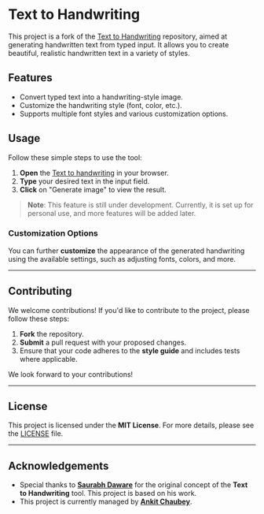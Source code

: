 # Text to Handwriting

This project is a fork of the [Text to Handwriting](https://github.com/saurabhdaware/text-to-handwriting) repository, aimed at generating handwritten text from typed input. It allows you to create beautiful, realistic handwritten text in a variety of styles. 

## Features

- Convert typed text into a handwriting-style image.
- Customize the handwriting style (font, color, etc.).
- Supports multiple font styles and various customization options.

## Usage

Follow these simple steps to use the tool:

1. **Open** the [Text to handwriting](https://vasu-chaubey.github.io/text-to-handwriting-fork/) in your browser.
2. **Type** your desired text in the input field.
3. **Click** on "Generate image" to view the result.

> **Note**: This feature is still under development. Currently, it is set up for personal use, and more features will be added later.

### Customization Options
You can further **customize** the appearance of the generated handwriting using the available settings, such as adjusting fonts, colors, and more.

---

## Contributing

We welcome contributions! If you'd like to contribute to the project, please follow these steps:

1. **Fork** the repository.
2. **Submit** a pull request with your proposed changes.
3. Ensure that your code adheres to the **style guide** and includes tests where applicable.

We look forward to your contributions!

---

## License

This project is licensed under the **MIT License**. For more details, please see the [LICENSE](LICENSE) file.

---

## Acknowledgements

- Special thanks to **[Saurabh Daware](https://github.com/saurabhdaware/text-to-handwriting)** for the original concept of the **Text to Handwriting** tool. This project is based on his work.
- This project is currently managed by **[Ankit Chaubey](https://github.com/ankit-chaubey)**.
